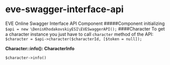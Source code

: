 # eve-swagger-interface-api
EVE Online Swagger Interface API Component
#####Component initializing
`$api = new \DenisKhodakovskiyESI\EVESwaggerAPI();`
####Character
To get a character instance you just have to call `character` method of the API:
`$character = $api->character($characterId, [$token = null]);`

**Character::info(): CharacterInfo**

`$character->info()`